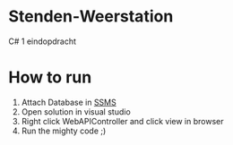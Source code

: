 # Stenden-Weerstation
C# 1 eindopdracht

# How to run
1. Attach Database in [SSMS](https://docs.microsoft.com/en-us/sql/ssms/download-sql-server-management-studio-ssms?view=sql-server-ver15)
2. Open solution in visual studio
3. Right click WebAPIController and click view in browser
4. Run the mighty code ;)
